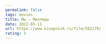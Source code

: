 ```yaml
---
permalink: false
tags: movies
title: Мы — Миллеры
date: 2022-03-11
url: https://www.kinopoisk.ru/film/582170/
rating: 3
---
```

